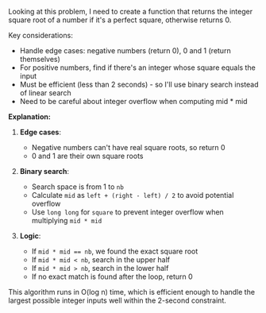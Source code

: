 Looking at this problem, I need to create a function that returns the integer square root of a number if it's a perfect square, otherwise returns 0.

Key considerations:
- Handle edge cases: negative numbers (return 0), 0 and 1 (return themselves)
- For positive numbers, find if there's an integer whose square equals the input
- Must be efficient (less than 2 seconds) - so I'll use binary search instead of linear search
- Need to be careful about integer overflow when computing mid * mid

**Explanation:**

1. **Edge cases**: 
   - Negative numbers can't have real square roots, so return 0
   - 0 and 1 are their own square roots

2. **Binary search**: 
   - Search space is from 1 to `nb`
   - Calculate `mid` as `left + (right - left) / 2` to avoid potential overflow
   - Use `long long` for `square` to prevent integer overflow when multiplying `mid * mid`

3. **Logic**:
   - If `mid * mid == nb`, we found the exact square root
   - If `mid * mid < nb`, search in the upper half
   - If `mid * mid > nb`, search in the lower half
   - If no exact match is found after the loop, return 0

This algorithm runs in O(log n) time, which is efficient enough to handle the largest possible integer inputs well within the 2-second constraint.
